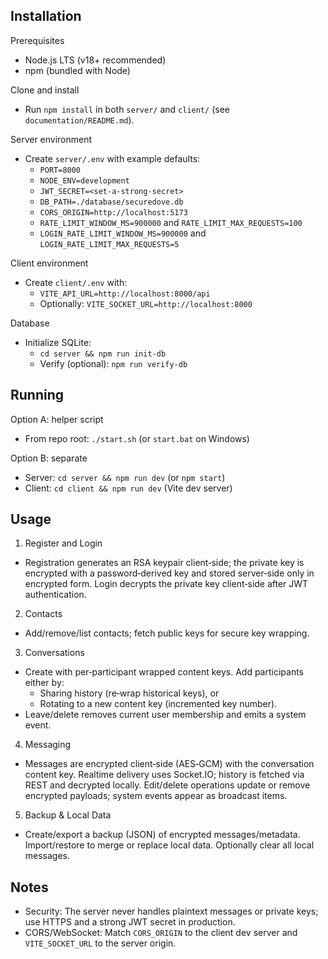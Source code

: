 ## Installation

Prerequisites
- Node.js LTS (v18+ recommended)
- npm (bundled with Node)

Clone and install
- Run `npm install` in both `server/` and `client/` (see `documentation/README.md`).

Server environment
- Create `server/.env` with example defaults:
  - `PORT=8000`
  - `NODE_ENV=development`
  - `JWT_SECRET=<set-a-strong-secret>`
  - `DB_PATH=./database/securedove.db`
  - `CORS_ORIGIN=http://localhost:5173`
  - `RATE_LIMIT_WINDOW_MS=900000` and `RATE_LIMIT_MAX_REQUESTS=100`
  - `LOGIN_RATE_LIMIT_WINDOW_MS=900000` and `LOGIN_RATE_LIMIT_MAX_REQUESTS=5`

Client environment
- Create `client/.env` with:
  - `VITE_API_URL=http://localhost:8000/api`
  - Optionally: `VITE_SOCKET_URL=http://localhost:8000`

Database
- Initialize SQLite:
  - `cd server && npm run init-db`
  - Verify (optional): `npm run verify-db`

## Running

Option A: helper script
- From repo root: `./start.sh` (or `start.bat` on Windows)

Option B: separate
- Server: `cd server && npm run dev` (or `npm start`)
- Client: `cd client && npm run dev` (Vite dev server)

## Usage

1) Register and Login
- Registration generates an RSA keypair client‑side; the private key is encrypted with a password‑derived key and stored server‑side only in encrypted form. Login decrypts the private key client‑side after JWT authentication.

2) Contacts
- Add/remove/list contacts; fetch public keys for secure key wrapping.

3) Conversations
- Create with per‑participant wrapped content keys. Add participants either by:
  - Sharing history (re‑wrap historical keys), or
  - Rotating to a new content key (incremented key number).
- Leave/delete removes current user membership and emits a system event.

4) Messaging
- Messages are encrypted client‑side (AES‑GCM) with the conversation content key. Realtime delivery uses Socket.IO; history is fetched via REST and decrypted locally. Edit/delete operations update or remove encrypted payloads; system events appear as broadcast items.

5) Backup & Local Data
- Create/export a backup (JSON) of encrypted messages/metadata. Import/restore to merge or replace local data. Optionally clear all local messages.

## Notes

- Security: The server never handles plaintext messages or private keys; use HTTPS and a strong JWT secret in production.
- CORS/WebSocket: Match `CORS_ORIGIN` to the client dev server and `VITE_SOCKET_URL` to the server origin.
